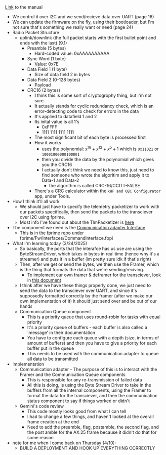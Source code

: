 [Link](https://usu.sharepoint.com/sites/GA/Shared%20Documents/Projects/GASRATS/EnduroSat%20Spec%20Sheets/UHF%20Transceiver%20II%20User%20Manual.pdf?CT=1741310232865&OR=ItemsView) to the manual
- We control it over I2C and we send/recieve data over UART (page 16)
- We can update the firmware on the fly, using their bootloader, but I'm not sure that's something we really want or need (page 24)
- Radio Packet Structure
    - uplink/downlink (the full packet starts with the first bullet point and ends with the last) (9.1)
        - Preamble (5 bytes)
            - Hard-coded value: 0xAAAAAAAAAA
        - Sync Word (1 byte)
            - Value: 0x7E
        - Data Field 1 (1 byte)
            - Size of data field 2 in bytes
        - Data Field 2 (0-128 bytes)
            - Payload
        - CRC16 (2 bytes)
            - I think this is some sort of cryptogrophy thing, but I'm not sure
            - It actually stands for cyclic redundancy check, which is an error-detecting code to check for errors in the data
            - It's applied to datafield 1 and 2
            - Its inital value is all 1's
                - 0xFFFF
                - 1111 1111 1111 1111
            - The most significant bit of each byte is processed first
            - How it works
                - uses the polynomial: $x^{16}+x^{12}+x^5+1$ which is `0x11021` or `10001000000100001`
                - then you divide the data by the polynomial which gives you the CRC16
                - I actually don't think we need to know this, just need to find someone who wrote the algoritim and apply it to Data-1 and Data-2
                    - the algorithm is called CRC-16/CCITT-FALSE
            - There's a CRC calculator within the `xHF and OBC Configurator` app, under Tools.
- How I think it'll all work
    - We should just have to specify the telemetry packetizer to work with our packets specifically, then send the packets to the transciever over I2C using fprime.  
    - Most info I've found out about the TlmPacketizer is [here](https://github.com/nasa/fprime/discussions/2560)
- The component we need is the [Communication adapter Interface](https://fprime.jpl.nasa.gov/latest/docs/reference/communication-adapter-interface)
    - This is in the fprime repo under fprime/Fw/Interfaces/CommandInterface.fppi
- What I'm learning today (3/24/2025)
    - So basically, the ports that the interafce has us use are using the ByteStreamDriver, which takes in bytes in real time (hence why it's a streamer) and puts it in a buffer (im pretty sure idk if that's right)
    - Then, after we get or send the bytes, we then use the Framer, which is the thing that formats the data that we're sending/reciving.
        - To implement our own framer & deframer for the transciever, look in [this document](../../../fprime/Svc/FramingProtocol/docs/sdd.md)
    - I think after we have these things properly done, we just need to send the data to the transciever over UART, and since it's supposedly formatted correctly by the framer (after we make our own implementation of it) it should just send over and be out of our hands
    - Communication Queue component
        - This is a priority queue that uses round-robin for tasks with equal priority
        - It's a priority queue of buffers - each buffer is also called a 'message' in their documentation
        - You have to configure each queue with a depth (size, in terms of amount of buffers) and then you have to give a priority for each buffer put in the queue
        - This needs to be used with the communication adapter to queue all data to be transmitted
 - Implementation
    - Communication adapter - The purpose of this is to interact with the Framer and the Communication Queue components
        - This is responsible for any re-transmission of failed data
        - All this is doing, is using the Byte Stream Driver to take in the buffers from all the internal components, using the Framer to format the data for the transciever, and then the communication status component to say if things worked or didn't
    - Gemini's code review
        - This code mostly looks good from what I can tell
        - I had to change a few things, and haven't looked at the overall frame creation at the end
        - Need to add the preamble, flag, postamble, the second flag, and the post amble for the AX.25 frame because it didn't do that for some reason
- note for me when I come back on Thursday (4/10):
    - BUILD A DEPLOYMENT AND HOOK UP EVERYTHING CORRECTLY